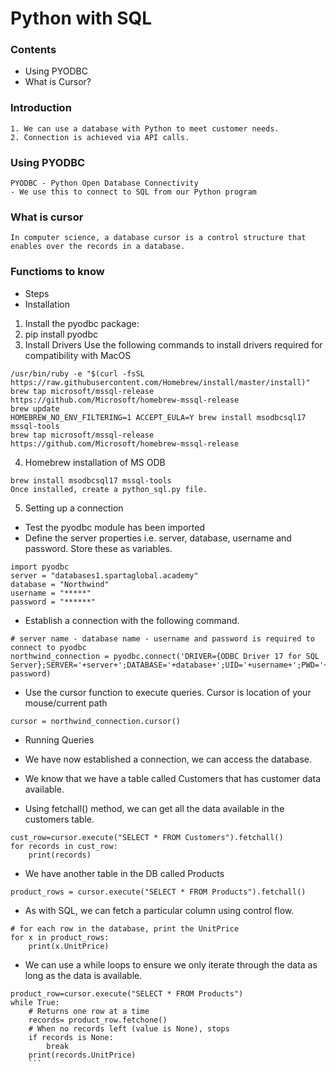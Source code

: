 # Python with SQL

### Contents

- Using PYODBC
- What is Cursor?

### Introduction
```
1. We can use a database with Python to meet customer needs.
2. Connection is achieved via API calls.
```
### Using PYODBC
```
PYODBC - Python Open Database Connectivity
- We use this to connect to SQL from our Python program
```

### What is cursor
```
In computer science, a database cursor is a control structure that enables over the records in a database. 
```

### Functioms to know
- Steps
- Installation
1. Install the pyodbc package:
2. pip install pyodbc
3. Install Drivers Use the following commands to install drivers required for compatibility with MacOS
```
/usr/bin/ruby -e "$(curl -fsSL https://raw.githubusercontent.com/Homebrew/install/master/install)"
brew tap microsoft/mssql-release https://github.com/Microsoft/homebrew-mssql-release
brew update
HOMEBREW_NO_ENV_FILTERING=1 ACCEPT_EULA=Y brew install msodbcsql17 mssql-tools
brew tap microsoft/mssql-release https://github.com/Microsoft/homebrew-mssql-release
```
4. Homebrew installation of MS ODB
```
brew install msodbcsql17 mssql-tools
Once installed, create a python_sql.py file.
```
5. Setting up a connection
- Test the pyodbc module has been imported
- Define the server properties i.e. server, database, username and password. Store these as variables.
```
import pyodbc
server = "databases1.spartaglobal.academy"
database = "Northwind"
username = "*****"
password = "******"
```
- Establish a connection with the following command.
```
# server name - database name - username and password is required to connect to pyodbc
northwind_connection = pyodbc.connect('DRIVER={ODBC Driver 17 for SQL Server};SERVER='+server+';DATABASE='+database+';UID='+username+';PWD='+ password)
```
- Use the cursor function to execute queries. Cursor is location of your mouse/current path
```
cursor = northwind_connection.cursor()
```
- Running Queries

- We have now established a connection, we can access the database.
- We know that we have a table called Customers that has customer data available.
- Using fetchall() method, we can get all the data available in the customers table.
```
cust_row=cursor.execute("SELECT * FROM Customers").fetchall()
for records in cust_row:
    print(records)
```
- We have another table in the DB called Products
```
product_rows = cursor.execute("SELECT * FROM Products").fetchall()
```
- As with SQL, we can fetch a particular column using control flow.

```
# for each row in the database, print the UnitPrice
for x in product_rows:
    print(x.UnitPrice)
```

- We can use a while loops to ensure we only iterate through the data as long as the data is available.
```
product_row=cursor.execute("SELECT * FROM Products")
while True:
    # Returns one row at a time
    records= product_row.fetchone()
    # When no records left (value is None), stops
    if records is None:
        break
    print(records.UnitPrice)
    ```
